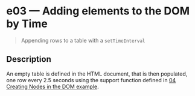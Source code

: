 # e03 &mdash; Adding elements to the DOM by Time
> Appending rows to a table with a `setTimeInterval`

## Description

An empty table is defined in the HTML document, that is then populated, one row every 2.5 seconds using the support function defined in [04 Creating Nodes in the DOM example](../04-creating-nodes-in-the-dom/).
